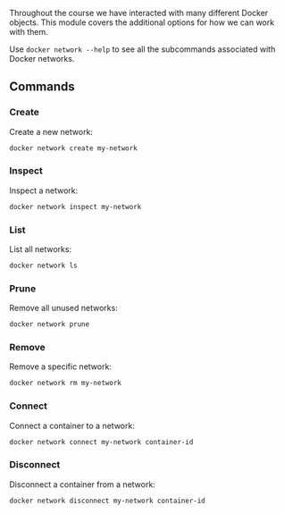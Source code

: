 Throughout the course we have interacted with many different Docker objects. This module covers the additional options for how we can work with them.

Use `docker network --help` to see all the subcommands associated with Docker networks.

## Commands

### Create

Create a new network:

```bash
docker network create my-network
```

### Inspect

Inspect a network:

```bash
docker network inspect my-network
```

### List

List all networks:

```bash
docker network ls
```

### Prune

Remove all unused networks:

```bash
docker network prune
```

### Remove

Remove a specific network:

```bash
docker network rm my-network
```

### Connect

Connect a container to a network:

```bash
docker network connect my-network container-id
```

### Disconnect

Disconnect a container from a network:

```bash
docker network disconnect my-network container-id
```